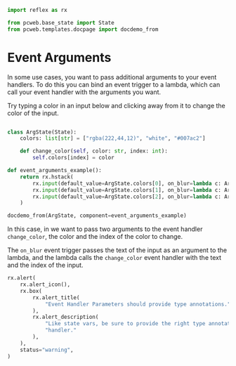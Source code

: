 ```python exec
import reflex as rx

from pcweb.base_state import State
from pcweb.templates.docpage import docdemo_from
```


# Event Arguments


In some use cases, you want to pass additional arguments to your event handlers. To do this you can bind an event trigger to a lambda, which can call your event handler with the arguments you want.

Try typing a color in an input below and clicking away from it to change the color of the input.


```python exec

class ArgState(State):
    colors: list[str] = ["rgba(222,44,12)", "white", "#007ac2"]

    def change_color(self, color: str, index: int):
        self.colors[index] = color

def event_arguments_example():
    return rx.hstack(
        rx.input(default_value=ArgState.colors[0], on_blur=lambda c: ArgState.change_color(c, 0), bg=ArgState.colors[0]),
        rx.input(default_value=ArgState.colors[1], on_blur=lambda c: ArgState.change_color(c, 1), bg=ArgState.colors[1]),
        rx.input(default_value=ArgState.colors[2], on_blur=lambda c: ArgState.change_color(c, 2), bg=ArgState.colors[2]),
    )

```

```python eval
docdemo_from(ArgState, component=event_arguments_example)
```

In this case, in we want to pass two arguments to the event handler `change_color`, the color and the index of the color to change.

The `on_blur` event trigger passes the text of the input as an argument to the lambda, and the lambda calls the `change_color` event handler with the text and the index of the input.

```python eval
rx.alert(
    rx.alert_icon(),
    rx.box(
        rx.alert_title(
            "Event Handler Parameters should provide type annotations."
        ),
        rx.alert_description(
            "Like state vars, be sure to provide the right type annotations for the prameters in an event "
            "handler."
        ),
    ),
    status="warning",
)
```